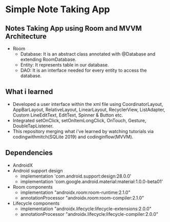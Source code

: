 # Simple Note Taking App
## Notes Taking App using Room and MVVM Architecture

* Room
  * Database: It is an abstract class annotated with @Database and extending RoomDatabase.
  * Entity: It represents table in our database.
  * DAO: It is an interface needed for every entity to access the database.

## What i learned
* Developed a user interface within the xml file using CoordinatorLayout, AppBarLayout, RelativeLayout, LinearLayout, 
  RecyclerView, ListAdapter, Custom LineEditText, EditText, Spinner & Button etc.
* Integrated setOnClick, setOnItemLongClick, OnTouch, Gesture, DoubleTapListener.
* This repository merging what i've learned by watching tutorials via codingwithmitch(SQLite 2019) and codinginflow(MVVM).

## Dependencies
* AndroidX 
* Android support design
  * implementation 'com.android.support:design:28.0.0'
  * implementation 'com.google.android.material:material:1.0.0-beta01'
* Room components
  * implementation "androidx.room:room-runtime:2.1.0"
  * annotationProcessor "androidx.room:room-compiler:2.1.0"
* Lifecycle components
  * implementation "androidx.lifecycle:lifecycle-extensions:2.0.0"
  * annotationProcessor "androidx.lifecycle:lifecycle-compiler:2.0.0"
